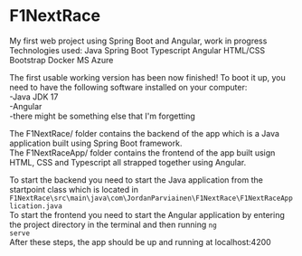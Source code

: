 # F1NextRace
My first web project using Spring Boot and Angular, work in progress <br>
Technologies used:
Java
Spring Boot
Typescript
Angular
HTML/CSS
Bootstrap
Docker
MS Azure

The first usable working version has been now finished!
To boot it up, you need to have the following software installed on your computer: <br>
-Java JDK 17 <br>
-Angular <br>
-there might be something else that I'm forgetting <br>

The F1NextRace/ folder contains the backend of the app which is a Java application built using Spring Boot framework. <br>
The F1NextRaceApp/ folder contains the frontend of the app built usign HTML, CSS and Typescript all strapped together using Angular. <br>

To start the backend you need to start the Java application from the startpoint class which is located in <code>F1NextRace\src\main\java\com\JordanParviainen\F1NextRace\F1NextRaceApplication.java</code> <br>
To start the frontend you need to start the Angular application by entering the project directory in the terminal and then running <code>ng serve</code><br>
After these steps, the app should be up and running at localhost:4200
